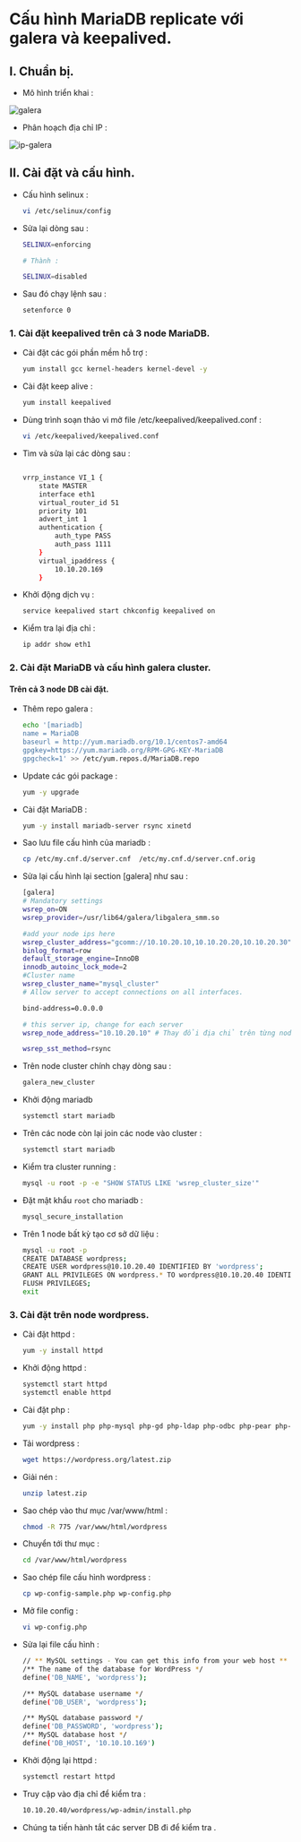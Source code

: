 # Cấu hình MariaDB replicate với galera và keepalived.

## I. Chuẩn bị.

- Mô hình triển khai :

![galera](/images/galera.png)

- Phân hoạch địa chỉ IP :

![ip-galera](/images/ip-galera.png)

## II. Cài đặt và cấu hình.

- Cấu hình selinux :

    ```sh
    vi /etc/selinux/config
    ```

- Sửa lại dòng sau :

    ```sh
    SELINUX=enforcing

    # Thành :

    SELINUX=disabled
    ```

- Sau đó chạy lệnh sau :

    ```sh
    setenforce 0
    ```


### 1. Cài đặt keepalived trên cả 3 node MariaDB.

- Cài đặt các gói phần mềm hỗ trợ :

    ```sh
    yum install gcc kernel-headers kernel-devel -y
    ```

- Cài đặt keep alive :

    ```sh
    yum install keepalived
    ```

- Dùng trình soạn thảo vi mở file /etc/keepalived/keepalived.conf :

    ```sh
    vi /etc/keepalived/keepalived.conf
    ```

- Tìm và sửa lại các dòng sau :

    ```sh

    vrrp_instance VI_1 {
        state MASTER
        interface eth1
        virtual_router_id 51
        priority 101
        advert_int 1
        authentication {
            auth_type PASS
            auth_pass 1111
        }
        virtual_ipaddress {
            10.10.20.169
        }

    ```

- Khởi động dịch vụ :

    ```sh
    service keepalived start chkconfig keepalived on
    ```

- Kiểm tra lại địa chỉ :

    ```sh
    ip addr show eth1
    ```

### 2. Cài đặt MariaDB và cấu hình galera cluster.

#### Trên cả 3 node DB cài đặt.

- Thêm repo galera :

    ```sh
    echo '[mariadb]
    name = MariaDB
    baseurl = http://yum.mariadb.org/10.1/centos7-amd64
    gpgkey=https://yum.mariadb.org/RPM-GPG-KEY-MariaDB
    gpgcheck=1' >> /etc/yum.repos.d/MariaDB.repo
    ```

- Update các gói package :

    ```sh
    yum -y upgrade
    ```

- Cài đặt MariaDB :

    ```sh
    yum -y install mariadb-server rsync xinetd
    ```

- Sao lưu file cấu hình của mariadb :

    ```sh
    cp /etc/my.cnf.d/server.cnf  /etc/my.cnf.d/server.cnf.orig
    ```

- Sửa lại cấu hình lại section [galera] như sau :

    ```sh
    [galera]
    # Mandatory settings
    wsrep_on=ON
    wsrep_provider=/usr/lib64/galera/libgalera_smm.so

    #add your node ips here
    wsrep_cluster_address="gcomm://10.10.20.10,10.10.20.20,10.10.20.30"
    binlog_format=row
    default_storage_engine=InnoDB
    innodb_autoinc_lock_mode=2
    #Cluster name
    wsrep_cluster_name="mysql_cluster"
    # Allow server to accept connections on all interfaces.

    bind-address=0.0.0.0

    # this server ip, change for each server
    wsrep_node_address="10.10.20.10" # Thay đổi địa chỉ trên từng node.

    wsrep_sst_method=rsync
    ```

- Trên node cluster chính chạy dòng sau :

    ```sh
    galera_new_cluster
    ```

- Khởi động mariadb

    ```sh
    systemctl start mariadb
    ```

- Trên các node còn lại join các node vào cluster :

    ```sh
    systemctl start mariadb
    ```

- Kiểm tra cluster running :

    ```sh
    mysql -u root -p -e "SHOW STATUS LIKE 'wsrep_cluster_size'"
    ```

- Đặt mật khẩu `root` cho mariadb :

    ```sh
    mysql_secure_installation
    ```

- Trên 1 node bất kỳ tạo cơ sở dữ liệu :

    ```sh
    mysql -u root -p
    CREATE DATABASE wordpress;
    CREATE USER wordpress@10.10.20.40 IDENTIFIED BY 'wordpress';
    GRANT ALL PRIVILEGES ON wordpress.* TO wordpress@10.10.20.40 IDENTIFIED BY 'wordpress';
    FLUSH PRIVILEGES;
    exit
    ```

### 3. Cài đặt trên node wordpress.

- Cài đặt httpd :

    ```sh
    yum -y install httpd
    ```

- Khởi động httpd :

    ```sh
    systemctl start httpd
    systemctl enable httpd
    ```

- Cài đặt php :

    ```sh
    yum -y install php php-mysql php-gd php-ldap php-odbc php-pear php-xml php-xmlrpc php-mbstring php-snmp php-soap
    ```

- Tải wordpress :

    ```sh
    wget https://wordpress.org/latest.zip
    ```

- Giải nén :

    ```sh
    unzip latest.zip
    ```

- Sao chép vào thư mục /var/www/html :

    ```sh
    chmod -R 775 /var/www/html/wordpress
    ```

- Chuyển tới thư mục :

    ```sh
    cd /var/www/html/wordpress
    ```

- Sao chép file cấu hình wordpress :

    ```sh
    cp wp-config-sample.php wp-config.php
    ```

- Mở file config :

    ```sh
    vi wp-config.php
    ```

- Sửa lại file cấu hình :

    ```sh
    // ** MySQL settings - You can get this info from your web host ** //
    /** The name of the database for WordPress */
    define('DB_NAME', 'wordpress');

    /** MySQL database username */
    define('DB_USER', 'wordpress');

    /** MySQL database password */
    define('DB_PASSWORD', 'wordpress');
    /** MySQL database host */
    define('DB_HOST', '10.10.10.169')
    ```

- Khởi động lại httpd :

    ```sh
    systemctl restart httpd
    ```

- Truy cập vào địa chỉ để kiểm tra :

    ```sh
    10.10.20.40/wordpress/wp-admin/install.php
    ```

- Chúng ta tiến hành tắt các server DB đi để kiểm tra .
